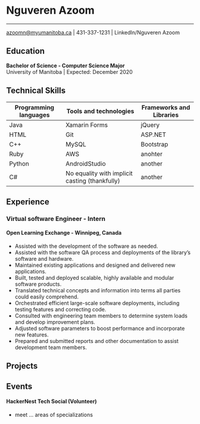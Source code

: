 

# **Nguveren Azoom**   
---

azoomn@myumanitoba.ca | 431-337-1231 | LinkedIn/Nguveren Azoom


## **Education**  
**Bachelor of Science - Computer Science Major**  
University of Manitoba | Expected: December 2020  
## **Technical Skills**
|Programming languages|Tools and technologies    | Frameworks and Libraries|
| ----------------------------------------------------|----------------------------------------------|-----------------------------------------|
|          Java        | Xamarin Forms         | jQuery |
| HTML|Git      |              ASP.NET       |
| C++ | MySQL                         | Bootstrap |
| Ruby                | AWS                       | anohter|
| Python              |  AndroidStudio                          | another |
| C#                                              | No equality with implicit casting (thankfully) |another |

 

## **Experience**  
### Virtual software Engineer - Intern
#### Open Learning Exchange - Winnipeg, Canada
* Assisted with the development of the software as needed.
* Assisted with the software QA process and deployments of the library’s software and hardware.  
* Maintained existing applications and designed and delivered new applications.
* Built, tested and deployed scalable, highly available and modular software products.
* Translated technical concepts and information into terms all parties could easily comprehend.
* Orchestrated efficient large-scale software deployments, including testing features and correcting code.
* Consulted with engineering team members to determine system loads and develop improvement plans.
* Adjusted software parameters to boost performance and incorporate new features.
* Prepared and submitted reports and other documentation to assist development team members.

## **Projects**

## **Events**
#### HackerNest Tech Social (Volunteer)
 * meet ... areas of specializations
